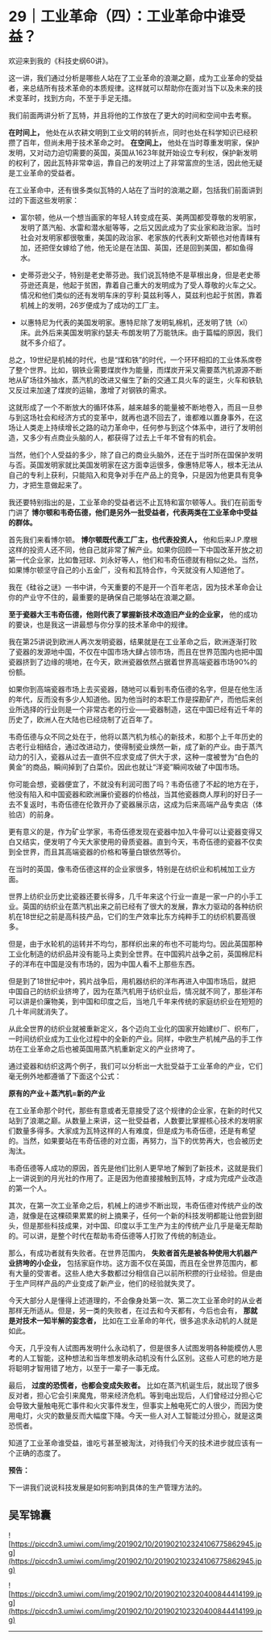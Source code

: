 # 29｜工业革命（四）：工业革命中谁受益？

欢迎来到我的《科技史纲60讲》。

这一讲，我们通过分析是哪些人站在了工业革命的浪潮之巅，成为工业革命的受益者，来总结所有技术革命的本质规律。这样就可以帮助你在面对当下以及未来的技术变革时，找到方向，不至于手足无措。

我们前面两讲分析了瓦特，并且将他的工作放在了更大的时间和空间中去考察。

 **在时间上，** 他处在从农耕文明到工业文明的转折点，同时也处在科学知识已经积攒了百年，但尚未用于技术革命之时。 **在空间上，** 他处在当时尊重发明家，保护发明，又对动力迫切需要的英国，英国从1623年就开始设立专利权，保护新发明的权利了，因此瓦特非常幸运，靠自己的发明过上了非常富庶的生活，因此他无疑是工业革命的受益者。

在工业革命中，还有很多类似瓦特的人站在了当时的浪潮之巅，包括我们前面讲到过的下面这些发明家：

* 富尔顿，他从一个想当画家的年轻人转变成在英、美两国都受尊敬的发明家，发明了蒸汽船、水雷和潜水艇等等，之后又因此成为了实业家和政治家。当时社会对发明家都很敬重，美国的政治家、老家族的代表利文斯顿也对他青睐有加，还把侄女嫁给了他，他无论是在法国、英国，还是回到美国，都如鱼得水。

* 史蒂芬逊父子，特别是老史蒂芬逊。我们说瓦特绝不是草根出身，但是老史蒂芬逊还真是，他起于贫困，靠着自己重大的发明成为了受人尊敬的火车之父。情况和他们类似的还有发明车床的亨利·莫兹利等人，莫兹利也起于贫困，靠着机械上的发明，26岁便成为了成功的工厂主。

* 以惠特尼为代表的美国发明家。惠特尼除了发明轧棉机，还发明了铣（xǐ）床。此外后来美国发明家约瑟夫·布朗发明了万能铣床。由于篇幅的原因，我们就不多介绍了。

总之，19世纪是机械的时代，也是“煤和铁”的时代，一个环环相扣的工业体系席卷了整个世界。比如，钢铁业需要煤炭作为能量，而煤炭开采又需要蒸汽机源源不断地从矿场往外抽水，蒸汽机的改进又催生了新的交通工具火车的诞生，火车和铁轨又反过来加速了煤炭的运输，激增了对钢铁的需求。

这就形成了一个不断放大的循环体系，越来越多的能量被不断地卷入，而且一旦参与到这场社会和经济方式的变革中，就再也退不回去了，谁都难以置身事外，在这场让人类走上持续增长之路的动力革命中，任何参与到这个体系中，进行了发明创造，又多少有点商业头脑的人，都获得了过去上千年不曾有的机会。

当然，他们个人受益的多少，除了自己的商业头脑外，还在于当时所在国保护发明与否。英国发明家就比美国发明家在这方面幸运很多，像惠特尼等人，根本无法从自己的专利上获利，只能陷入和竞争对手在产品上的竞争，只是因为他更具有竞争力，才把生意做起来了。

我还要特别指出的是，工业革命的受益者远不止瓦特和富尔顿等人。我们在前面专门讲了 **博尔顿和韦奇伍德，他们是另外一批受益者，代表两类在工业革命中受益的群体。**

首先我们来看博尔顿。 **博尔顿既代表工厂主，也代表投资人，** 他和后来J.P.摩根这样的投资人还不同，他自己就非常了解产业。如果你回顾一下中国改革开放之初第一代企业家，比如鲁冠球、刘永好等人，他们和韦奇伍德就有相似之处。当然，如果博尔顿坚守自己的小五金厂，没有和瓦特合作，今天就没有人知道他了。

我在《硅谷之谜》一书中讲，今天重要的不是开一个百年老店，因为技术革命会让你的产业守不住的，最重要的是确保自己能够站在浪潮之巅。

 **至于瓷器大王韦奇伍德，他则代表了掌握新技术改造旧产业的企业家，** 他的成功的要诀，也是我这一讲最想与你分享的技术革命中的规律。

我在第25讲说到欧洲人再次发明瓷器，结果就是在工业革命之后，欧洲逐渐打败了瓷器的发源地中国，不仅在中国市场大肆占领市场，而且在世界范围内也把中国瓷器挤到了边缘的境地，在今天，欧洲瓷器依然占据着世界高端瓷器市场90%的份额。

如果你到高端瓷器市场上去买瓷器，随地可以看到韦奇伍德的名字，但是在他生活的年代，反而没有多少人知道他。因为他当时的本职工作是探勘矿产，而他后来创业所选择的行业则是一个非常古老的行业——瓷器制造，这在中国已经有近千年的历史了，欧洲人在大陆也已经烧制了近百年了。

韦奇伍德与众不同之处在于，他将以蒸汽机为核心的新技术，和那个上千年历史的古老行业相结合，通过改进动力，使得制瓷业焕然一新，成了新的产业。由于蒸汽动力的引入，瓷器从过去一直供不应求变成了供大于求，这种一度被誉为“白色的黄金”的商品，瞬间掉到了白菜价。因此也就让“洋瓷”瞬间攻破了中国市场。

你可能会想，瓷器便宜了，不就没有利润可图了吗？韦奇伍德了不起的地方在于，他没有陷入和中国瓷器和欧洲廉价瓷器的价格战，当其他瓷器商人厚利的好日子一去不复返时，韦奇伍德在伦敦开办了瓷器展示店，这成为后来高端产品专卖店（体验店）的前身。

更有意义的是，作为矿业学家，韦奇伍德发现在瓷器中加入牛骨可以让瓷器变得又白又结实，便发明了今天大家使用的骨质瓷器。直到今天，韦奇伍德的瓷器不仅卖到全世界，而且其高端瓷器的价格和等量白银依然等价。

在当时的英国，像韦奇伍德这样的企业家很多，特别是在纺织业和机械加工业方面。

世界上纺织业历史比瓷器还要长得多，几千年来这个行业一直是一家一户的小手工业。英国的纺织业在蒸汽机出来之前已经有了很大的发展，靠水力驱动的各种纺织机在18世纪之前是高科技产品，它们的生产效率比东方纯粹手工的纺织机要高很多。

但是，由于水轮机的运转并不均匀，那样织出来的布也不可能均匀。因此英国那种工业化制造的纺织品并没有能马上卖到全世界。在中国鸦片战争之前，英国棉尼料子的洋布在中国是没有市场的，因为中国人看不上那些东西。

但是到了18世纪中叶，鸦片战争后，用机器纺织的洋布再进入中国市场后，就把中国自己的纺织业挤垮了，因为在蒸汽机用于纺织业后，情况就不同了，那些洋布可以讲是价廉物美，到中国和印度之后，当地几千年来传统的家庭纺织业在短短的几十年间就消失了。

从此全世界的纺织业就被重新定义，各个迈向工业化的国家开始建纱厂、织布厂，一时间纺织业成为工业化过程中的全新的产业。同样，中欧生产机械产品的手工作坊在工业革命之后也被英国用蒸汽机重新定义的产业挤垮了。

通过瓷器和纺织这两个例子，我们可以分析出一大批受益于工业革命的产业，它们毫无例外地都遵循了下面这个公式：

 **原有的产业＋蒸汽机=新的产业**

在工业革命那个时代，那些有意或者无意接受了这个规律的企业家，在新的时代又站到了浪潮之巅。从数量上来讲，这一批受益者，人数要比掌握核心技术的发明家们数量多得多。大家成为瓦特这样的人有难度，但是成为韦奇伍德，还是有希望的。当然，如果要站在韦奇伍德的对立面，再努力，当下的优势再大，也会被历史淘汰。

韦奇伍德等人成功的原因，首先是他们比别人更早地了解到了新技术，这就是我们上一讲说到的月光社的作用了。正是因为他直接接触到瓦特，才成为完成产业改造的第一个人。

其次，在第一次工业革命之后，机械上的进步不断出现，韦奇伍德对传统产业的改造，就像是在这棵硕果累累的树上摘果子，任何一个新的科技发明都能让他尝到甜头，但是那些科技成果，对中国、印度以手工生产为主的传统产业几乎是毫无帮助的。可以讲，是整个时代在帮助韦奇伍德等人打败了传统的制造业。

那么，有成功者就有失败者。在世界范围内， **失败者首先是被各种使用大机器产业挤垮的小企业，** 包括家庭作坊。这方面不仅在英国，而且在全世界范围内，都有大量的受害者。这些人绝大多数都过分相信自己以前所积攒的行业经验。但是由于生产同样产品的产业变成了新产业，他们的经验就失灵了。

今天大部分人是懂得上述道理的，不会像身处第一次、第二次工业革命时的从业者那样无所适从。但是，另一类的失败者，在过去和今天都有，今后也会有， **那就是对技术一知半解的妄念者，** 比如在工业革命的年代，很多追求永动机的人就是如此。

今天，几乎没有人试图再发明什么永动机了，但是很多人试图发明各种能模仿人思考的人工智能，这种想法和当年想发明永动机没有什么区别。这些人可悲的地方是将聪明才智用错了地方，以至于一辈子一事无成。

最后， **过度的恐慌者，也都会变成失败者。** 比如在蒸汽机诞生后，就出现了很多反对者，担心它会引来魔鬼，带来经济危机。等到电出现后，人们曾经过分担心它会导致大量触电死亡事件和火灾事件发生，但事实上触电死亡的人很少，而因为使用电灯，火灾的数量反而大幅度下降。今天一些人对人工智能过分担心，就是这类恐慌者。

知道了工业革命谁受益，谁吃亏甚至被淘汰，对待我们今天的技术进步就应该有一个正确的态度了。

 **预告：**

下一讲我们说说科技发展是如何影响到具体的生产管理方法的。

## 吴军锦囊

![https://piccdn3.umiwi.com/img/201902/10/201902102324106775862945.jpg](https://piccdn3.umiwi.com/img/201902/10/201902102324106775862945.jpg)

![https://piccdn3.umiwi.com/img/201902/10/201902102320400844414199.jpg](https://piccdn3.umiwi.com/img/201902/10/201902102320400844414199.jpg)

---
